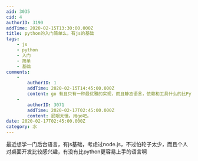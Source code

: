 ```yaml
---
aid: 3035
cid: 4
authorID: 3190
addTime: 2020-02-15T13:30:00.000Z
title: python的入门简单么，有js的基础
tags:
    - js
    - python
    - 入门
    - 简单
    - 基础
comments:
    -
        authorID: 1
        addTime: 2020-02-15T14:45:00.000Z
        content: go 有且只有一种最优雅的实现，而且静态语言，依赖和工具什么的比Python好一万倍
    -
        authorID: 3071
        addTime: 2020-02-17T02:45:00.000Z
        content: 屁眼太慢。用go吧。
date: 2020-02-17T02:45:00.000Z
category: 水
---
```


最近想学一门后台语言，有js基础，考虑过node.js，不过怕轮子太少，而且个人对桌面开发比较感兴趣，有没有比python更容易上手的语言啊
